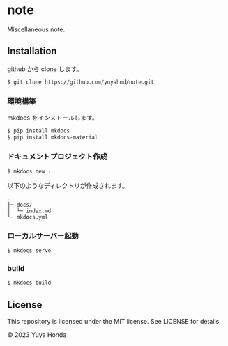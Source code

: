 # note
Miscellaneous note.

## Installation
github から clone します。

```bash
$ git clone https://github.com/yuyahnd/note.git
```

### 環境構築
mkdocs をインストールします。

```bash
$ pip install mkdocs
$ pip install mkdocs-material
```

### ドキュメントプロジェクト作成

```bash
$ mkdocs new .
```

以下のようなディレクトリが作成されます。

```
.
├─ docs/
│  └─ index.md
└─ mkdocs.yml
```

### ローカルサーバー起動
```bash
$ mkdocs serve
```

### build
```bash
$ mkdocs build
```

## License
This repository is licensed under the MIT license. See LICENSE for details.

&copy; 2023 Yuya Honda
